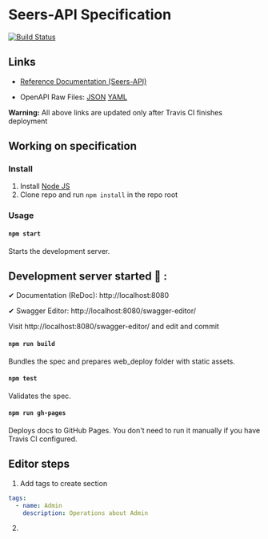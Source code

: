 # Seers-API Specification

[![Build Status](https://travis-ci.org/mckinley-and-rice/seers-api.svg?branch=master)](https://travis-ci.org/mckinley-and-rice/seers-api.)

## Links

- [Reference Documentation (Seers-API)](https://mckinley-and-rice.github.io/seers-api/)


- OpenAPI Raw Files: [JSON](https://mckinley-and-rice.github.io/seers-api/openapi.json) [YAML](https://mckinley-and-rice.github.io/seers-api/openapi.yaml)

**Warning:** All above links are updated only after Travis CI finishes deployment

## Working on specification
### Install

1. Install [Node JS](https://nodejs.org/)
2. Clone repo and run `npm install` in the repo root

### Usage

#### `npm start`
Starts the development server.



## Development server started 🎉 :

  ✔ Documentation (ReDoc):      http://localhost:8080

  ✔ Swagger Editor:             http://localhost:8080/swagger-editor/

Visit http://localhost:8080/swagger-editor/ and edit and commit



#### `npm run build`
Bundles the spec and prepares web_deploy folder with static assets.

#### `npm test`
Validates the spec.

#### `npm run gh-pages`
Deploys docs to GitHub Pages. You don't need to run it manually if you have Travis CI configured.



## Editor steps

1. Add tags to create section
```yaml 
tags:
  - name: Admin
    description: Operations about Admin
```

2. 